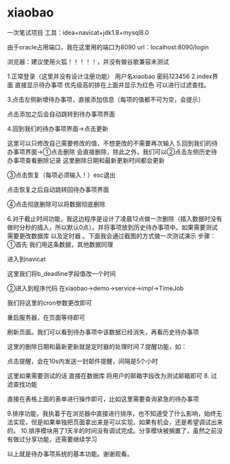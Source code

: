 # xiaobao
一次笔试项目
工具：idea+navicat+jdk1.8+mysql8.0

由于oracle占用端口，我在这里用的端口为8090
url：localhost:8090/login

浏览器：建议使用火狐！！！！！，并没有做谷歌兼容未测试

1.正常登录（这里并没有设计注册功能）
用户名xiaobao 密码123456
2.index界面 直接显示待办事项 优先级高的排在上面并显示为红色 可以进行过滤查找。
 
3.点击左侧新增待办事项，直接添加信息（每项的值都不可为空，会提示）
 
点击添加之后会自动跳转到待办事项界面








4.回到我们的待办事项界面->点击更新
 
这里可以只修改自己需要修改的值，不想更改的不需要再次输入
5.回到我们的待办事项界面->①点击删除
会直接删除，除此之外，我们可以②点击左侧历史待办事项查看删除记录
这里删除日期和最新更新时间都会更新
 
③点击恢复（每项必须输入！）esc退出
 
点击恢复之后自动跳转回待办事项界面
 
④点击彻底删除可以将数据彻底删除
 
6.对于截止时间功能，我这边程序是设计了凌晨12点做一次删除（插入数据时没有做时分秒的插入，所以默认0点）。并将事项放到历史待办事项中。如果需要测试 需要更改数据库 以及定时器 。下面我会通过截图的方式做一次测试演示
步骤：
①首先 我们用这条数据，其他数据同理
 
进入到navicat
 
这里我们将b_deadline字段值改一个时间
 
②进入到程序代码 在xiaobao->demo->service->impl->TimeJob
 
我们将这里的cron参数更改即可
 
重启服务器，在页面等待即可
 
刷新页面。我们可以看到待办事项中该数据已经消失，再看历史待办事项
 
这里的删除日期和最新更新就是定时器的处理时间
7.提醒功能，如：
 
点击提醒，会在10s内发送一封邮件提醒，间隔是5个小时
 
 
这里如果需要测试的话 直接在数据库 将用户的邮箱字段改为测试邮箱即可
8. 过滤查找功能
 
直接在表格上面的表单进行操作即可，比如这里需要查询紧急的待办事项
 
9.排序功能，我执着于在浏览器中直接进行排序，也不知道受了什么影响，始终无法实现，但是如果单独把页面拿出来是可以实现。如果有机会，还是希望调试出来的。
10.排序模块用了1天半的时间没有调试完成。分享模块被搁置了，虽然之前没有做过分享功能，还需要继续学习

以上就是待办事项系统的基本功能。谢谢观看。
